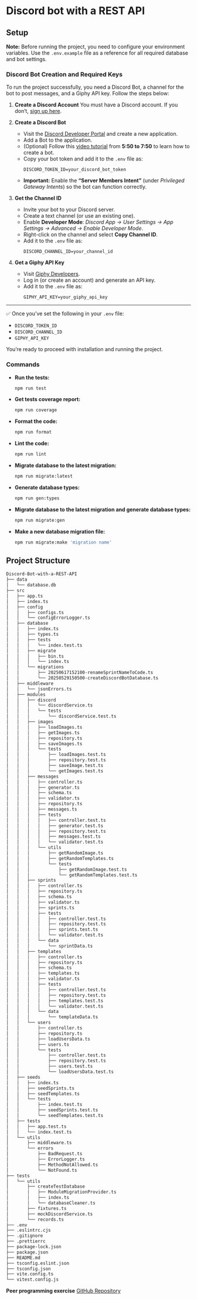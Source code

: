 # Discord bot with a REST API

## Setup

**Note:** Before running the project, you need to configure your environment variables.
Use the `.env.example` file as a reference for all required database and bot settings.

### Discord Bot Creation and Required Keys

To run the project successfully, you need a Discord Bot, a channel for the bot to post messages, and a Giphy API key. Follow the steps below:

1. **Create a Discord Account**
   You must have a Discord account. If you don’t, [sign up here](https://discord.com/register).

2. **Create a Discord Bot**
   - Visit the [Discord Developer Portal](https://discord.com/developers/applications) and create a new application.
   - Add a Bot to the application.
   - (Optional) Follow this [video tutorial](https://youtu.be/Q0JlD7gCZRs?si=7zfC9zj2791Jursq&t=350) from **5:50 to 7:50** to learn how to create a bot.
   - Copy your bot token and add it to the `.env` file as:
     ```env
     DISCORD_TOKEN_ID=your_discord_bot_token
     ```
   - **Important:** Enable the **“Server Members Intent”** (under *Privileged Gateway Intents*) so the bot can function correctly.

3. **Get the Channel ID**
   - Invite your bot to your Discord server.
   - Create a text channel (or use an existing one).
   - Enable **Developer Mode**:
     *Discord App → User Settings → App Settings → Advanced → Enable Developer Mode*.
   - Right-click on the channel and select **Copy Channel ID**.
   - Add it to the `.env` file as:
     ```env
     DISCORD_CHANNEL_ID=your_channel_id
     ```

4. **Get a Giphy API Key**
   - Visit [Giphy Developers](https://developers.giphy.com/).
   - Log in (or create an account) and generate an API key.
   - Add it to the `.env` file as:
     ```env
     GIPHY_API_KEY=your_giphy_api_key
     ```

---

✅ Once you’ve set the following in your `.env` file:
- `DISCORD_TOKEN_ID`
- `DISCORD_CHANNEL_ID`
- `GIPHY_API_KEY`  

You’re ready to proceed with installation and running the project.



### Commands

- **Run the tests:**
  ```bash
  npm run test
  ```

- **Get tests coverage report:**
  ```bash
  npm run coverage
  ```

- **Format the code:**
  ```bash
  npm run format
  ```

- **Lint the code:**
  ```bash
  npm run lint
  ```

- **Migrate database to the latest migration:**
  ```bash
  npm run migrate:latest
  ```

- **Generate database types:**
  ```bash
  npm run gen:types
  ```

- **Migrate database to the latest migration and generate database types:**
  ```bash
  npm run migrate:gen
  ```

- **Make a new database migration file:**
  ```bash
  npm run migrate:make 'migration name'
  ```

## Project Structure

```bash
Discord-Bot-with-a-REST-API
├── data
│   └── database.db
├── src
│   ├── app.ts
│   ├── index.ts
│   ├── config
│   │   ├── configs.ts
│   │   └── configErrorLogger.ts
│   ├── database
│   │   ├── index.ts
│   │   ├── types.ts
│   │   ├── tests
│   │   │   └── index.test.ts
│   │   ├── migrate
│   │   │   ├── bin.ts
│   │   │   └── index.ts
│   │   └── migrations
│   │       ├── 20250617152100-renameSprintNameToCode.ts
│   │       └── 20250529150500-createDiscordBotDatabase.ts
│   ├── middleware
│   │   └── jsonErrors.ts
│   ├── modules
│   │   ├── discord
│   │   │   └── discordService.ts
│   │   │   └── tests
│   │   │       └── discordService.test.ts
│   │   ├── images
│   │   │   ├── loadImages.ts
│   │   │   ├── getImages.ts
│   │   │   ├── repository.ts
│   │   │   ├── saveImages.ts
│   │   │   └── tests
│   │   │       ├── loadImages.test.ts
│   │   │       ├── repository.test.ts
│   │   │       ├── saveImage.test.ts
│   │   │       └── getImages.test.ts
│   │   ├── messages
│   │   │   ├── controller.ts
│   │   │   ├── generator.ts
│   │   │   ├── schema.ts
│   │   │   ├── validator.ts
│   │   │   ├── repository.ts
│   │   │   ├── messages.ts
│   │   │   ├── tests
│   │   │   │   ├── controller.test.ts
│   │   │   │   ├── generator.test.ts
│   │   │   │   ├── repository.test.ts
│   │   │   │   ├── messages.test.ts
│   │   │   │   └── validator.test.ts
│   │   │   └── utils
│   │   │       ├── getRandomImage.ts
│   │   │       ├── getRandomTemplates.ts
│   │   │       └── tests
│   │   │           ├── getRandomImage.test.ts
│   │   │           └── getRandomTemplates.test.ts
│   │   ├── sprints
│   │   │   ├── controller.ts
│   │   │   ├── repository.ts
│   │   │   ├── schema.ts
│   │   │   ├── validator.ts
│   │   │   ├── sprints.ts
│   │   │   ├── tests
│   │   │   │   ├── controller.test.ts
│   │   │   │   ├── repository.test.ts
│   │   │   │   ├── sprints.test.ts
│   │   │   │   └── validator.test.ts
│   │   │   └── data
│   │   │       └── sprintData.ts
│   │   ├── templates
│   │   │   ├── controller.ts
│   │   │   ├── repository.ts
│   │   │   ├── schema.ts
│   │   │   ├── templates.ts
│   │   │   ├── validator.ts
│   │   │   ├── tests
│   │   │   │   ├── controller.test.ts
│   │   │   │   ├── repository.test.ts
│   │   │   │   ├── templates.test.ts
│   │   │   │   └── validator.test.ts
│   │   │   └── data
│   │   │       └── templateData.ts
│   │   └── users
│   │       ├── controller.ts
│   │       ├── repository.ts
│   │       ├── loadUsersData.ts
│   │       ├── users.ts
│   │       └── tests
│   │           ├── controller.test.ts
│   │           ├── repository.test.ts
│   │           ├── users.test.ts
│   │           └── loadUsersData.test.ts
│   ├── seeds
│   │   ├── index.ts
│   │   ├── seedSprints.ts
│   │   ├── seedTemplates.ts
│   │   └── tests
│   │       ├── index.test.ts
│   │       ├── seedSprints.test.ts
│   │       └── seedTemplates.test.ts
│   ├── tests
│   │   ├── app.test.ts
│   │   └── index.test.ts
│   └── utils
│       ├── middleware.ts
│       └── errors
│           ├── BadRequest.ts
│           ├── ErrorLogger.ts
│           ├── MethodNotAllowed.ts
│           └── NotFound.ts
├── tests
│   └── utils
│       ├── createTestDatabase
│       │   ├── ModuleMigrationProvider.ts
│       │   ├── index.ts
│       │   └── databaseCleaner.ts
│       ├── fixtures.ts
│       ├── mockDiscordService.ts
│       └── records.ts
├── .env
├── .eslintrc.cjs
├── .gitignore
├── .prettierrc
├── package-lock.json
├── package.json
├── README.md
├── tsconfig.eslint.json
├── tsconfig.json
├── vite.config.ts
└── vitest.config.js
```

**Peer programming exercise**
[GitHub Repository](https://github.com/RaimisM/Movie-ticket-booking-system) 